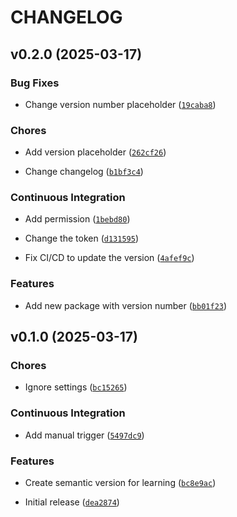 # CHANGELOG


## v0.2.0 (2025-03-17)

### Bug Fixes

- Change version number placeholder
  ([`19caba8`](https://github.com/ahmadzfaiz/semantic-version/commit/19caba8b5aee42769d8ff6b9e4242c6c15438d4d))

### Chores

- Add version placeholder
  ([`262cf26`](https://github.com/ahmadzfaiz/semantic-version/commit/262cf266809e7000981aba4d0ca1828c20504309))

- Change changelog
  ([`b1bf3c4`](https://github.com/ahmadzfaiz/semantic-version/commit/b1bf3c443a39cbd211eac1415cb5efa35916844a))

### Continuous Integration

- Add permission
  ([`1bebd80`](https://github.com/ahmadzfaiz/semantic-version/commit/1bebd80c8394614409a4f1370a778fc25d28f910))

- Change the token
  ([`d131595`](https://github.com/ahmadzfaiz/semantic-version/commit/d1315959bbc8a1e44a4047212dc7ba393cd3622e))

- Fix CI/CD to update the version
  ([`4afef9c`](https://github.com/ahmadzfaiz/semantic-version/commit/4afef9c9e5d0570c1e9135312d96b6a8b119b034))

### Features

- Add new package with version number
  ([`bb01f23`](https://github.com/ahmadzfaiz/semantic-version/commit/bb01f23a13715dc941fa8770fd378d9a61d0085b))


## v0.1.0 (2025-03-17)

### Chores

- Ignore settings
  ([`bc15265`](https://github.com/ahmadzfaiz/semantic-version/commit/bc152659baa8070eaf880404ae326be65292e00f))

### Continuous Integration

- Add manual trigger
  ([`5497dc9`](https://github.com/ahmadzfaiz/semantic-version/commit/5497dc92d649e21cac2d2753526bde6620cb29cd))

### Features

- Create semantic version for learning
  ([`bc8e9ac`](https://github.com/ahmadzfaiz/semantic-version/commit/bc8e9acae5e0471b04301a18833731da5abf961c))

- Initial release
  ([`dea2874`](https://github.com/ahmadzfaiz/semantic-version/commit/dea2874d83681218a1b12c33f7c5d815900d8aef))
